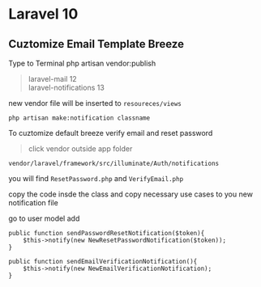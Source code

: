 # Laravel 10

## Cuztomize Email Template Breeze
Type to Terminal
    php artisan vendor:publish
> laravel-mail 12 <br />
> laravel-notifications 13

new vendor file will be inserted to `resoureces/views`

    php artisan make:notification classname

To cuztomize default breeze verify email and reset password

> click vendor outside app folder

    vendor/laravel/framework/src/illuminate/Auth/notifications

you will find `ResetPassword.php` and `VerifyEmail.php`
		
copy the code insde the class and copy necessary use cases to you new notification file

go to user model add


    public function sendPasswordResetNotification($token){
        $this->notify(new NewResetPasswordNotification($token));
    }

    public function sendEmailVerificationNotification(){
        $this->notify(new NewEmailVerificationNotification);
    }


